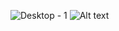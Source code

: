 ![Desktop - 1](https://github.com/arx9781/arx9781/assets/107541824/de715a8e-9ec2-4c0f-bd9d-49e966913bbd)
![Alt text](https://spotify-recently-played-readme.vercel.app/api?user=313am5qllm4vnw73oeeahztalt24)

